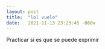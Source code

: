 ```yaml
---
layout: post
title:  "lol vuelo"
date:   2021-11-13 23:23:45 -060x
---
```


Practicar si es que se puede exprimir  